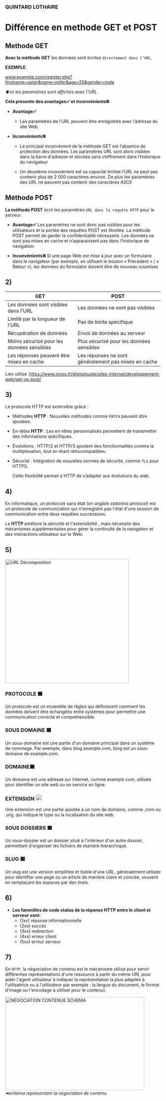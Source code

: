 ### QUINTARD LOTHAIRE

# Différence en methode  **GET** et **POST**

## Methode **GET**


**Avec la méthode GET** les données sont écrites `directement dans l’URL`.

__EXEMPLE__:

www.example.com/register.php?firstname=peter&name=miller&age=55&gender=male

  _⬆️ici les paramètres sont affichés avec l'URL_

__Cela presente des  **avantages✅** et **inconvénients❌**__  


* __Avantage✅__
  -  Les paramètres de l’URL peuvent être enregistrés avec l’adresse du site Web.
 


* __Inconvénients❌__
  -  Le principal inconvénient de la méthode GET est l’absence de protection des données.
       Les paramètres URL sont alors visibles dans la barre d'adresse et stockés sans chiffrement dans l’historique du navigateur

  -  Un deuxième inconvénient est sa capacité limitée l’URL ne peut pas contenir plus de 2 000 caractères environ.
        De plus les paramètres des URL ne peuvent pas contenir des caractères ASCII


## Méthode **POST**     

__La méthode POST__ écrit les paramètres `URL dans la requête HTTP` pour le serveur.

* __Avantage✅__
Les paramètres ne sont donc pas visibles pour les utilisateurs et la portée des requêtes POST est illimitée.
La méthode POST permet de garder la confidentialité nécessaire. Les données ne sont pas mises en cache et n’apparaissent pas dans l’historique de navigation.


* __Inconvénients❌__
 Si une page Web est mise à jour avec un formulaire dans le navigateur (par exemple, en utilisant le bouton « Précédent » / « Retour »), les données du formulaire doivent être de nouveau soumises 



## 2)


| **GET**                                   | **POST**                                 |
|---------------------------------------|---------------------------------------|
| Les données sont visibles dans l'URL  | Les données ne sont pas visibles      |
| Limité par la longueur de l'URL       | Pas de limite spécifique              |
| Récupération de données               | Envoi de données au serveur           |
| Moins sécurisé pour les données sensibles | Plus sécurisé pour les données sensibles |
| Les réponses peuvent être mises en cache | Les réponses ne sont généralement pas mises en cache |

Lien utilisé :https://www.ionos.fr/digitalguide/sites-internet/developpement-web/get-vs-post/

## 3)

Le protocole HTTP est extensible grâce :

- Méthodes **HTTP** : Nouvelles méthodes comme `PATCH` peuvent être ajoutées.
- En-têtes **HTTP** : Les en-têtes personnalisés permettent de transmettre des informations spécifiques.
- Évolutions : HTTP/2 et HTTP/3 ajoutent des fonctionnalités comme la multiplexation, tout en étant rétrocompatibles.
- Sécurité : Intégration de nouvelles normes de sécurité, comme `TLS` pour HTTPS.

  Cette flexibilité permet à HTTP de s’adapter aux évolutions du web.

 ## 4)

  En informatique, un protocole sans état (_en anglais stateless protocol_)
  est un protocole de communication qui n'enregistre pas l'état d'une session de communication entre deux requêtes successives.

  Le **HTTP** améliore la sécurité et l'extensibilité , mais nécessite des mécanismes supplémentaires pour gérer la continuité de la navigation et des interactions utilisateur sur le Web.

## 5)

<img src="https://www.aurone.com/wp-content/uploads/blog/inline/images/anatomie-dune-url-siteweb.jpg" alt="URL Décomposition" width="400" height="400"> 

### **PROTOCOLE** 🟧
Un protocole est un ensemble de règles qui définissent comment les données doivent être échangées entre systèmes pour permettre une communication correcte et compréhensible.

### **SOUS DOMAINE** 🟩
Un sous-domaine est une partie d'un domaine principal dans un système de nommage. Par exemple, dans blog.example.com, blog est un sous-domaine de example.com.

### **DOMAINE**🟦
Un domaine est une adresse sur Internet, comme example.com, utilisée pour identifier un site web ou un service en ligne.

### **EXTENSION**  <img src="https://www.apyart.com/3853-large_default/bleu-pastel-clair.jpg" alt="BLEU CLAIR" width="20" height="20"> 
Une extension est une partie ajoutée à un nom de domaine, comme .com ou .org, qui indique le type ou la localisation du site web.


### **SOUS DOSSIERS** 🟪
Un sous-dossier est un dossier situé à l'intérieur d'un autre dossier, permettant d'organiser les fichiers de manière hiérarchique.

### **SLUG** 🟨
Un slug est une version simplifiée et lisible d'une URL, généralement utilisée pour identifier une page ou un article de manière claire et concise, souvent en remplaçant les espaces par des tirets.


## 6)
* __Les **fammilles** de code status de la réponse HTTP entre le client et serveur sont:__
  - (1xx) réponse informationnelle
  - (2xx) succès
  - (3xx) redirection
  - (4xx) erreur client
  - (5xx) erreur serveur

## 7)
En `HTTP`, la négociation de contenu est le mécanisme utilisé pour servir différentes représentations d'une ressource à partir du même URI, 
pour aider l'agent utilisateur à indiquer la représentation la plus adaptée à l'utilisatrice ou à l'utilisateur par exemple : la langue du document, le format d'image ou l'encodage à utiliser pour le contenu).

<img src="https://developer.mozilla.org/fr/docs/Web/HTTP/Content_negotiation/httpnego.png" alt="NEGOCIATION CONTENUE SCHEMA" width="450" height="300"> _⬅️schéma représentant la négociation de contenu_







 





